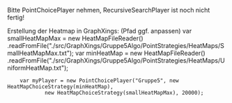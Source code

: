 Bitte PointChoicePlayer nehmen, RecursiveSearchPlayer ist noch nicht fertig!

Erstellung der Heatmap in GraphXings: (Pfad ggf. anpassen)
        var smallHeatMapMax = new HeatMapFileReader()
                .readFromFile("./src/GraphXings/Gruppe5Algo/PointStrategies/HeatMaps/SmallHeatMapMax.txt");
        var minHeatMap = new HeatMapFileReader()
                .readFromFile("./src/GraphXings/Gruppe5Algo/PointStrategies/HeatMaps/UniformHeatMap.txt");

        var myPlayer = new PointChoicePlayer("Gruppe5", new HeatMapChoiceStrategy(minHeatMap),
                new HeatMapChoiceStrategy(smallHeatMapMax), 20000);